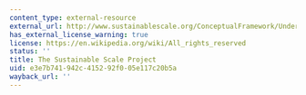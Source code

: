 ```yaml
---
content_type: external-resource
external_url: http://www.sustainablescale.org/ConceptualFramework/UnderstandingScale/MeasuringScale/TheIPATEquation.aspx
has_external_license_warning: true
license: https://en.wikipedia.org/wiki/All_rights_reserved
status: ''
title: The Sustainable Scale Project
uid: e3e7b741-942c-4152-92f0-05e117c20b5a
wayback_url: ''
---
```

